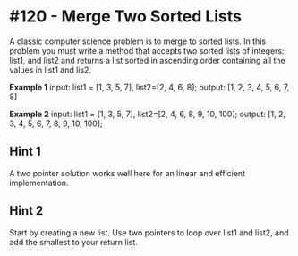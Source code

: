 # #120 - Merge Two Sorted Lists

A classic computer science problem is to merge to sorted lists. In this problem you must write a method that accepts two sorted lists of integers: list1, and list2 and returns a list sorted in ascending order containing all the values in list1 and lis2.

**Example 1**
input: list1 = [1, 3, 5, 7], list2=[2, 4, 6, 8];
output: [1, 2, 3, 4, 5, 6, 7, 8]

**Example 2**
input: list1 = [1, 3, 5, 7], list2=[2, 4, 6, 8, 9, 10, 100];
output: [1, 2, 3, 4, 5, 6, 7, 8, 9, 10, 100];

## Hint 1
A two pointer solution works well here for an linear and efficient implementation.

## Hint 2
Start by creating a new list. Use two pointers to loop over list1 and list2, and add the smallest to your return list.